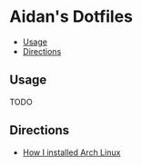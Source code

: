 # Aidan's Dotfiles

* [Usage](#usage)
* [Directions](#directions)

## Usage

TODO

## Directions

* [How I installed Arch Linux](https://www.cio.com/article/3098030/how-to-install-arch-linux-on-dell-xps-13-2016-in-7-steps.html)
